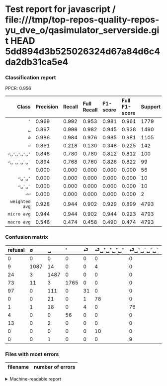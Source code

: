 # Test report for javascript / file:///tmp/top-repos-quality-repos-yu_dve_o/qasimulator_serverside.git HEAD 5dd894d3b525026324d67a84d6c4da2db31ca5e4

### Classification report

PPCR: 0.956

| Class | Precision | Recall | Full Recall | F1-score | Full F1-score | Support | Full Support | PPCR |
|------:|:----------|:-------|:------------|:---------|:---------|:--------|:-------------|:-----|
| `'` | 0.969| 0.992| 0.953| 0.981| 0.961| 1779| 1852| 0.961 |
| `␣` | 0.897| 0.998| 0.982| 0.945| 0.938| 1490| 1514| 0.984 |
| `∅` | 0.986| 0.984| 0.976| 0.985| 0.981| 1105| 1114| 0.992 |
| `⏎` | 0.861| 0.218| 0.130| 0.348| 0.225| 142| 239| 0.594 |
| `⏎␣⁺␣⁺␣⁺␣⁺` | 0.848| 0.780| 0.780| 0.812| 0.812| 100| 100| 1.000 |
| `⏎␣⁻␣⁻␣⁻␣⁻` | 0.894| 0.768| 0.760| 0.826| 0.822| 99| 100| 0.990 |
| `"` | 0.000| 0.000| 0.000| 0.000| 0.000| 56| 60| 0.933 |
| `⏎␣⁺␣⁺` | 0.000| 0.000| 0.000| 0.000| 0.000| 10| 10| 1.000 |
| `⏎␣⁻␣⁻` | 0.000| 0.000| 0.000| 0.000| 0.000| 10| 10| 1.000 |
| `⏎⏎` | 0.000| 0.000| 0.000| 0.000| 0.000| 2| 15| 0.133 |
| `weighted avg` | 0.928| 0.944| 0.902| 0.929| 0.899| 4793| 5014| 0.956 |
| `micro avg` | 0.944| 0.944| 0.902| 0.944| 0.923| 4793| 5014| 0.956 |
| `macro avg` | 0.546| 0.474| 0.458| 0.490| 0.474| 4793| 5014| 0.956 |

### Confusion matrix

|refusal|  ∅| ␣| '| ⏎| ⏎␣⁺␣⁺␣⁺␣⁺| ⏎␣⁻␣⁻␣⁻␣⁻| "| ⏎⏎| ⏎␣⁺␣⁺| ⏎␣⁻␣⁻| 
|:---|:---|:---|:---|:---|:---|:---|:---|:---|:---|:---|
|0 |0 |0 |0 |0 |0 |0 |0 |0 |0 |0 |
|9 |1087 |14 |0 |0 |4 |0 |0 |0 |0 |0 |
|24 |3 |1487 |0 |0 |0 |0 |0 |0 |0 |0 |
|73 |11 |3 |1765 |0 |0 |0 |0 |0 |0 |0 |
|97 |0 |111 |0 |31 |0 |0 |0 |0 |0 |0 |
|0 |0 |21 |0 |1 |78 |0 |0 |0 |0 |0 |
|1 |1 |18 |0 |4 |0 |76 |0 |0 |0 |0 |
|4 |0 |0 |56 |0 |0 |0 |0 |0 |0 |0 |
|13 |0 |2 |0 |0 |0 |0 |0 |0 |0 |0 |
|0 |0 |0 |0 |0 |10 |0 |0 |0 |0 |0 |
|0 |0 |1 |0 |0 |0 |9 |0 |0 |0 |0 |

### Files with most errors

| filename | number of errors|
|:----:|:-----|

<details>
    <summary>Machine-readable report</summary>
```json
{
  "cl_report": {"\"": {"f1-score": 0.0, "precision": 0.0, "recall": 0.0, "support": 56}, "\u0027": {"f1-score": 0.9805555555555556, "precision": 0.9692476661175179, "recall": 0.9921304103428893, "support": 1779}, "macro avg": {"f1-score": 0.48975317045643985, "precision": 0.545609584470144, "recall": 0.4739814021595613, "support": 4793}, "micro avg": {"f1-score": 0.943876486542875, "precision": 0.943876486542875, "recall": 0.943876486542875, "support": 4793}, "weighted avg": {"f1-score": 0.9291611584034221, "precision": 0.9278034989101335, "recall": 0.943876486542875, "support": 4793}, "\u2205": {"f1-score": 0.9850475758948799, "precision": 0.9863883847549909, "recall": 0.983710407239819, "support": 1105}, "\u23ce": {"f1-score": 0.34831460674157305, "precision": 0.8611111111111112, "recall": 0.21830985915492956, "support": 142}, "\u23ce\u23ce": {"f1-score": 0.0, "precision": 0.0, "recall": 0.0, "support": 2}, "\u23ce\u2423\u207a\u2423\u207a": {"f1-score": 0.0, "precision": 0.0, "recall": 0.0, "support": 10}, "\u23ce\u2423\u207a\u2423\u207a\u2423\u207a\u2423\u207a": {"f1-score": 0.8125, "precision": 0.8478260869565217, "recall": 0.78, "support": 100}, "\u23ce\u2423\u207b\u2423\u207b": {"f1-score": 0.0, "precision": 0.0, "recall": 0.0, "support": 10}, "\u23ce\u2423\u207b\u2423\u207b\u2423\u207b\u2423\u207b": {"f1-score": 0.826086956521739, "precision": 0.8941176470588236, "recall": 0.7676767676767676, "support": 99}, "\u2423": {"f1-score": 0.9450270098506514, "precision": 0.8974049487024743, "recall": 0.9979865771812081, "support": 1490}},
  "cl_report_full": {"\"": {"f1-score": 0.0, "precision": 0.0, "recall": 0.0, "support": 60}, "\u0027": {"f1-score": 0.9610672474816226, "precision": 0.9692476661175179, "recall": 0.953023758099352, "support": 1852}, "macro avg": {"f1-score": 0.47395648335090945, "precision": 0.545609584470144, "recall": 0.4580660333727392, "support": 5014}, "micro avg": {"f1-score": 0.922606301621291, "precision": 0.943876486542875, "recall": 0.9022736338252892, "support": 5014}, "weighted avg": {"f1-score": 0.8994855597508699, "precision": 0.9239238850337734, "recall": 0.9022736338252892, "support": 5014}, "\u2205": {"f1-score": 0.9810469314079422, "precision": 0.9863883847549909, "recall": 0.9757630161579892, "support": 1114}, "\u23ce": {"f1-score": 0.22545454545454546, "precision": 0.8611111111111112, "recall": 0.1297071129707113, "support": 239}, "\u23ce\u23ce": {"f1-score": 0.0, "precision": 0.0, "recall": 0.0, "support": 15}, "\u23ce\u2423\u207a\u2423\u207a": {"f1-score": 0.0, "precision": 0.0, "recall": 0.0, "support": 10}, "\u23ce\u2423\u207a\u2423\u207a\u2423\u207a\u2423\u207a": {"f1-score": 0.8125, "precision": 0.8478260869565217, "recall": 0.78, "support": 100}, "\u23ce\u2423\u207b\u2423\u207b": {"f1-score": 0.0, "precision": 0.0, "recall": 0.0, "support": 10}, "\u23ce\u2423\u207b\u2423\u207b\u2423\u207b\u2423\u207b": {"f1-score": 0.8216216216216216, "precision": 0.8941176470588236, "recall": 0.76, "support": 100}, "\u2423": {"f1-score": 0.9378744875433617, "precision": 0.8974049487024743, "recall": 0.9821664464993395, "support": 1514}},
  "ppcr": 0.9559234144395692
}
```
</details>
